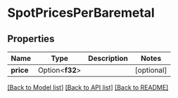 # SpotPricesPerBaremetal

## Properties

Name | Type | Description | Notes
------------ | ------------- | ------------- | -------------
**price** | Option<**f32**> |  | [optional]

[[Back to Model list]](../README.md#documentation-for-models) [[Back to API list]](../README.md#documentation-for-api-endpoints) [[Back to README]](../README.md)


